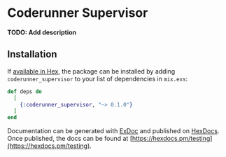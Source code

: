 # Coderunner Supervisor

**TODO: Add description**

## Installation

If [available in Hex](https://hex.pm/docs/publish), the package can be installed
by adding `coderunner_supervisor` to your list of dependencies in `mix.exs`:

```elixir
def deps do
  [
    {:coderunner_supervisor, "~> 0.1.0"}
  ]
end
```

Documentation can be generated with [ExDoc](https://github.com/elixir-lang/ex_doc)
and published on [HexDocs](https://hexdocs.pm). Once published, the docs can
be found at [https://hexdocs.pm/testing](https://hexdocs.pm/testing).

